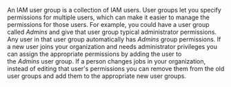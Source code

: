 An IAM user group is a collection of IAM users. User groups let you specify permissions for multiple users, which can make it easier to manage the permissions for those users. For example, you could have a user group called _Admins_ and give that user group typical administrator permissions. Any user in that user group automatically has _Admins_ group permissions. If a new user joins your organization and needs administrator privileges you can assign the appropriate permissions by adding the user to the _Admins_ user group. If a person changes jobs in your organization, instead of editing that user's permissions you can remove them from the old user groups and add them to the appropriate new user groups.